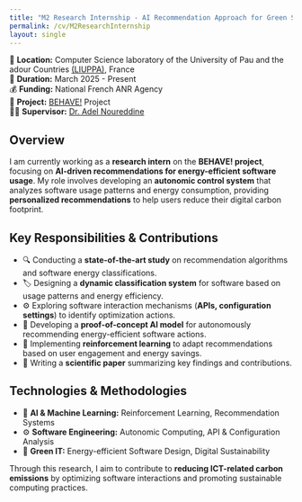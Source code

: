 ```yaml
---
title: "M2 Research Internship - AI Recommendation Approach for Green Software"
permalink: /cv/M2ResearchInternship
layout: single
---
```



📍 **Location:** Computer Science laboratory of the University of Pau and the adour Countries <a href="https://liuppa.univ-pau.fr/" target="_blank">(LIUPPA)</a>, France  
📅 **Duration:** March 2025 - Present  
💰 **Funding:** National French ANR Agency  
🔗 **Project:** <a href="https://www.noureddine.org/research/behave" target="_blank">BEHAVE!</a> Project  
👨‍🏫 **Supervisor:** <a href="https://noureddine.org" target="_blank">Dr. Adel Noureddine</a>  

## Overview  
I am currently working as a **research intern** on the **BEHAVE! project**, focusing on **AI-driven recommendations for energy-efficient software usage**. My role involves developing an **autonomic control system** that analyzes software usage patterns and energy consumption, providing **personalized recommendations** to help users reduce their digital carbon footprint.  

## Key Responsibilities & Contributions  
- 🔍 Conducting a **state-of-the-art study** on recommendation algorithms and software energy classifications.  
- 🏷️ Designing a **dynamic classification system** for software based on usage patterns and energy efficiency.  
- ⚙️ Exploring software interaction mechanisms (**APIs, configuration settings**) to identify optimization actions.  
- 🤖 Developing a **proof-of-concept AI model** for autonomously recommending energy-efficient software actions.  
- 🎯 Implementing **reinforcement learning** to adapt recommendations based on user engagement and energy savings.  
- 📝 Writing a **scientific paper** summarizing key findings and contributions.  

## Technologies & Methodologies  
- 🧠 **AI & Machine Learning:** Reinforcement Learning, Recommendation Systems  
- ⚙️ **Software Engineering:** Autonomic Computing, API & Configuration Analysis  
- 🌿 **Green IT:** Energy-efficient Software Design, Digital Sustainability  

Through this research, I aim to contribute to **reducing ICT-related carbon emissions** by optimizing software interactions and promoting sustainable computing practices.
